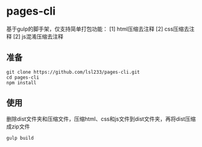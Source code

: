 # pages-cli
基于gulp的脚手架，仅支持简单打包功能：
[1] html压缩去注释
[2] css压缩去注释
[2] js混淆压缩去注释

## 准备
```
git clone https://github.com/lsl233/pages-cli.git
cd pages-cli
npm install
```

## 使用
删除dist文件夹和压缩文件，压缩html、css和js文件到dist文件夹，再将dist压缩成zip文件
```
gulp build
```